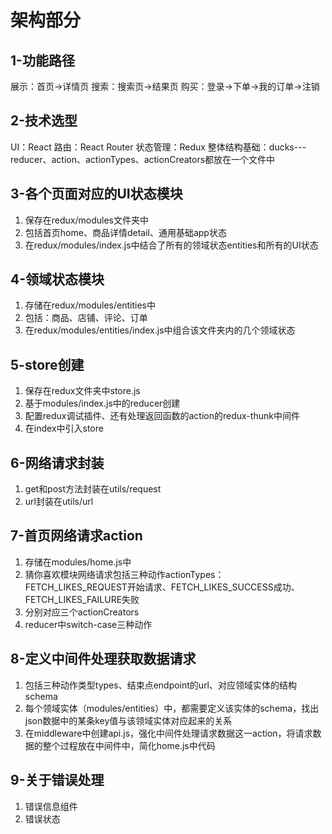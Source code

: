 # 架构部分
## 1-功能路径
展示：首页->详情页
搜索：搜索页->结果页
购买：登录->下单->我的订单->注销

## 2-技术选型
UI：React
路由：React Router
状态管理：Redux
整体结构基础：ducks---reducer、action、actionTypes、actionCreators都放在一个文件中

## 3-各个页面对应的UI状态模块
1. 保存在redux/modules文件夹中
2. 包括首页home、商品详情detail、通用基础app状态
3. 在redux/modules/index.js中结合了所有的领域状态entities和所有的UI状态

## 4-领域状态模块
1. 存储在redux/modules/entities中
2. 包括：商品、店铺、评论、订单
3. 在redux/modules/entities/index.js中组合该文件夹内的几个领域状态

## 5-store创建
1. 保存在redux文件夹中store.js
2. 基于modules/index.js中的reducer创建
3. 配置redux调试插件、还有处理返回函数的action的redux-thunk中间件
4. 在index中引入store

## 6-网络请求封装
1. get和post方法封装在utils/request
2. url封装在utils/url

## 7-首页网络请求action
1. 存储在modules/home.js中
2. 猜你喜欢模块网络请求包括三种动作actionTypes：FETCH_LIKES_REQUEST开始请求、FETCH_LIKES_SUCCESS成功、FETCH_LIKES_FAILURE失败
3. 分别对应三个actionCreators
4. reducer中switch-case三种动作

## 8-定义中间件处理获取数据请求
1. 包括三种动作类型types、结束点endpoint的url、对应领域实体的结构schema
2. 每个领域实体（modules/entities）中，都需要定义该实体的schema，找出json数据中的某条key值与该领域实体对应起来的关系
3. 在middleware中创建api.js，强化中间件处理请求数据这一action，将请求数据的整个过程放在中间件中，简化home.js中代码

## 9-关于错误处理
1. 错误信息组件
2. 错误状态 